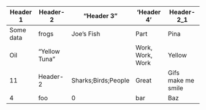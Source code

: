 | Header 1  | Header-2      | “Header 3”          | ‘Header 4’       | Header-2_1         |
|-----------|---------------|---------------------|------------------|--------------------|
| Some data | frogs         | Joe’s Fish          | Part             | Pina               |
| Oil       | “Yellow Tuna” |                     | Work, Work, Work | Yellow             |
| 11        | Header-2      | Sharks;Birds;People | Great            | Gifs make me smile |
| 4         | foo           | 0                   | bar              | Baz                |
